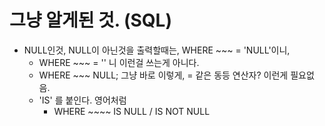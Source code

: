 # 그냥 알게된 것. (SQL)



- NULL인것, NULL이 아닌것을 출력할때는, WHERE ~~~ = 'NULL'이니,
  - WHERE ~~~ = '' 니 이런걸 쓰는게 아니다. 
  - WHERE ~~~ NULL; 그냥 바로 이렇게, = 같은 동등 연산자? 이런게 필요없음.
  - 'IS' 를 붙인다. 영어처럼
    - WHERE ~~~~ IS NULL / IS NOT NULL